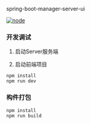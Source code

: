 
spring-boot-manager-server-ui

[![node](https://img.shields.io/badge/node-v20.16.0-blue)](https://github.com/weimin96/spring-boot-starter-server-manager)


### 开发调试

1. 启动Server服务端

2. 启动前端项目
```shell
npm install
npm run dev
```

### 构件打包

```shell
npm install
npm run build
```
